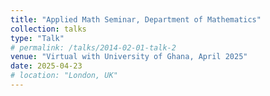 ```yaml
---
title: "Applied Math Seminar, Department of Mathematics"
collection: talks
type: "Talk"
# permalink: /talks/2014-02-01-talk-2
venue: "Virtual with University of Ghana, April 2025"
date: 2025-04-23
# location: "London, UK"
---
```


<!-- [More information here](http://example2.com)

This is a description of your talk, which is a markdown files that can be all markdown-ified like any other post. Yay markdown! -->

